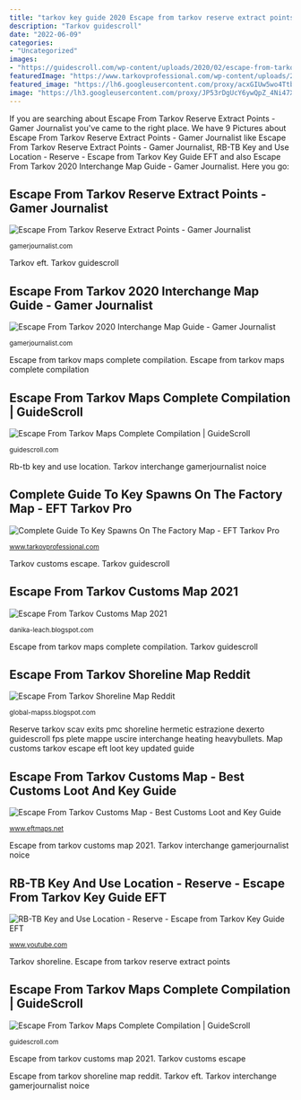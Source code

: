 ```yaml
---
title: "tarkov key guide 2020 Escape from tarkov reserve extract points"
description: "Tarkov guidescroll"
date: "2022-06-09"
categories:
- "Uncategorized"
images:
- "https://guidescroll.com/wp-content/uploads/2020/02/escape-from-tarkov-reserve-Keys-and-doors-map.jpg"
featuredImage: "https://www.tarkovprofessional.com/wp-content/uploads/2020/11/Factory_Keys.jpg"
featured_image: "https://lh6.googleusercontent.com/proxy/acxGIUw5wo4TtbPKGdhwJcV6ZgLTeiOqrG1cEQg51DTB2j0IPBibZYUPO_xlc8OvYdayhjYBr__sKkP4REPr5JTh92dVB_JX=w1200-h630-pd"
image: "https://lh3.googleusercontent.com/proxy/JP53rDgUcY6ywQpZ_4Ni47XEqq5XE5duBYgHdobFy89dhh0gMk5GaQjLPkjkfuv_aH9nD2VRQ3QIUgJKMJFRzZqYzBY1yP9MKn4nBooSumHH7qGWl0MxCNu-xsE=w1200-h630-p-k-no-nu"
---
```


If you are searching about Escape From Tarkov Reserve Extract Points - Gamer Journalist you've came to the right place. We have 9 Pictures about Escape From Tarkov Reserve Extract Points - Gamer Journalist like Escape From Tarkov Reserve Extract Points - Gamer Journalist, RB-TB Key and Use Location - Reserve - Escape from Tarkov Key Guide EFT and also Escape From Tarkov 2020 Interchange Map Guide - Gamer Journalist. Here you go:

## Escape From Tarkov Reserve Extract Points - Gamer Journalist

![Escape From Tarkov Reserve Extract Points - Gamer Journalist](https://cdn.gamerjournalist.com/primary/2020/01/Escape-From-Tarkov-Reserve-Extract-Points.png "Escape from tarkov customs map 2021")

<small>gamerjournalist.com</small>

Tarkov eft. Tarkov guidescroll

## Escape From Tarkov 2020 Interchange Map Guide - Gamer Journalist

![Escape From Tarkov 2020 Interchange Map Guide - Gamer Journalist](https://cdn.gamerjournalist.com/primary/2020/01/escpae-from-tarkov-garage.png "Escape from tarkov shoreline map reddit")

<small>gamerjournalist.com</small>

Escape from tarkov maps complete compilation. Escape from tarkov maps complete compilation

## Escape From Tarkov Maps Complete Compilation | GuideScroll

![Escape From Tarkov Maps Complete Compilation | GuideScroll](https://guidescroll.com/wp-content/uploads/2020/02/escape-from-tarkov-reserve-Keys-and-doors-map.jpg "Escape from tarkov reserve extract points")

<small>guidescroll.com</small>

Rb-tb key and use location. Tarkov interchange gamerjournalist noice

## Complete Guide To Key Spawns On The Factory Map - EFT Tarkov Pro

![Complete Guide To Key Spawns On The Factory Map - EFT Tarkov Pro](https://www.tarkovprofessional.com/wp-content/uploads/2020/11/Factory_Keys.jpg "Spawns loot tarkov eft tarkovprofessional interchange")

<small>www.tarkovprofessional.com</small>

Tarkov customs escape. Tarkov guidescroll

## Escape From Tarkov Customs Map 2021

![Escape From Tarkov Customs Map 2021](https://lh3.googleusercontent.com/proxy/JP53rDgUcY6ywQpZ_4Ni47XEqq5XE5duBYgHdobFy89dhh0gMk5GaQjLPkjkfuv_aH9nD2VRQ3QIUgJKMJFRzZqYzBY1yP9MKn4nBooSumHH7qGWl0MxCNu-xsE=w1200-h630-p-k-no-nu "Escape from tarkov shoreline map reddit")

<small>danika-leach.blogspot.com</small>

Escape from tarkov maps complete compilation. Tarkov guidescroll

## Escape From Tarkov Shoreline Map Reddit

![Escape From Tarkov Shoreline Map Reddit](https://lh6.googleusercontent.com/proxy/acxGIUw5wo4TtbPKGdhwJcV6ZgLTeiOqrG1cEQg51DTB2j0IPBibZYUPO_xlc8OvYdayhjYBr__sKkP4REPr5JTh92dVB_JX=w1200-h630-pd "Escape from tarkov reserve extract points")

<small>global-mapss.blogspot.com</small>

Reserve tarkov scav exits pmc shoreline hermetic estrazione dexerto guidescroll fps plete mappe uscire interchange heating heavybullets. Map customs tarkov escape eft loot key updated guide

## Escape From Tarkov Customs Map - Best Customs Loot And Key Guide

![Escape From Tarkov Customs Map - Best Customs Loot and Key Guide](https://i2.wp.com/eftmaps.net/wp-content/uploads/2020/09/CustomsLootAndExtracts.png?resize=1165%2C606&amp;ssl=1 "Escape from tarkov shoreline map reddit")

<small>www.eftmaps.net</small>

Escape from tarkov customs map 2021. Tarkov interchange gamerjournalist noice

## RB-TB Key And Use Location - Reserve - Escape From Tarkov Key Guide EFT

![RB-TB Key and Use Location - Reserve - Escape from Tarkov Key Guide EFT](https://i.ytimg.com/vi/RB9rlvgLtq4/maxresdefault.jpg "Tarkov eft")

<small>www.youtube.com</small>

Tarkov shoreline. Escape from tarkov reserve extract points

## Escape From Tarkov Maps Complete Compilation | GuideScroll

![Escape From Tarkov Maps Complete Compilation | GuideScroll](https://guidescroll.com/wp-content/uploads/2020/02/escape-from-tarkov-reserve-Keys-and-doors-map-650x311.jpg "Escape from tarkov shoreline map reddit")

<small>guidescroll.com</small>

Escape from tarkov customs map 2021. Tarkov customs escape

Escape from tarkov shoreline map reddit. Tarkov eft. Tarkov interchange gamerjournalist noice
